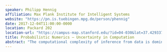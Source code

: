 ```yaml
---
speaker: Philipp Hennig
affiliation: Max Plank Institute for Intelligent Systems
website: "https://pn.is.tuebingen.mpg.de/person/phennig"
date: 2017-12-04T11:00:00-0000
location: Packard 202
location-url: "https://campus-map.stanford.edu/?id=04-030&lat=37.42933772792975&lng=-122.17378367581972&zoom=17&srch=Packard"
title: Probabilistic Numerics — Uncertainty in Computation
abstract: "The computational complexity of inference from data is dominated by the solution of non-analytic numerical problems (large-scale linear algebra, optimization, integration, the solution of differential equations). But a converse of sorts is also true — numerical algorithms for these tasks are inference engines! They estimate intractable, latent quantities by collecting the observable result of tractable computations. Because they also decide adaptively which computations to perform, these methods can be interpreted as autonomous inference agents. This observation lies at the heart of the emerging topic of Probabilistic Numerical Computation, which applies the concepts of probabilistic (Bayesian) inference to the design of algorithms, assigning a notion of probabilistic uncertainty to the result even of deterministic computations. I will outline how this viewpoint is connected to that of classic numerical analysis, and show that thinking about computation as inference affords novel, practical answers to the challenges of large-scale, big data, inference."
---
```

